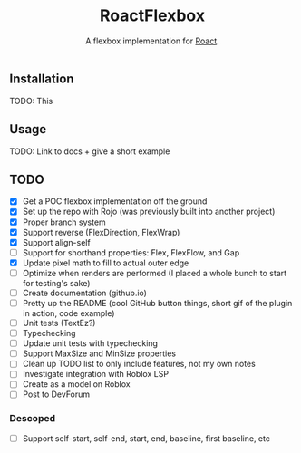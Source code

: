 <h1 align="center">RoactFlexbox</h1>

<div align="center">
    A flexbox implementation for <a href="https://github.com/Roblox/roact">Roact</a>.
</div>

<div>&nbsp;</div>

## Installation
TODO: This

## Usage
TODO: Link to docs + give a short example

## TODO
- [X] Get a POC flexbox implementation off the ground
- [X] Set up the repo with Rojo (was previously built into another project)
- [X] Proper branch system
- [X] Support reverse (FlexDirection, FlexWrap)
- [X] Support align-self
- [ ] Support for shorthand properties: Flex, FlexFlow, and Gap
- [X] Update pixel math to fill to actual outer edge
- [ ] Optimize when renders are performed (I placed a whole bunch to start for testing's sake)
- [ ] Create documentation (github.io)
- [ ] Pretty up the README (cool GitHub button things, short gif of the plugin in action, code example)
- [ ] Unit tests (TextEz?)
- [ ] Typechecking
- [ ] Update unit tests with typechecking
- [ ] Support MaxSize and MinSize properties
- [ ] Clean up TODO list to only include features, not my own notes
- [ ] Investigate integration with Roblox LSP
- [ ] Create as a model on Roblox
- [ ] Post to DevForum

### Descoped
- [ ] Support self-start, self-end, start, end, baseline, first baseline, etc
